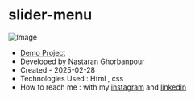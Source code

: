 # slider-menu
![Image](https://github.com/user-attachments/assets/bf88d6d8-8e90-426c-8ec7-f9ae2e2356e2)
 
- [Demo Project](https://nastaranghorbanpour.github.io/slider-menu/)
- Developed by Nastaran Ghorbanpour
- Created - 2025-02-28
- Technologies Used : Html , css 
- How to reach me : with my 
[instagram](https://www.instagram.com/nestacode.lab/) and 
[linkedin](https://www.linkedin.com/in/nastaran-ghorbanpour-027a7b349/)
